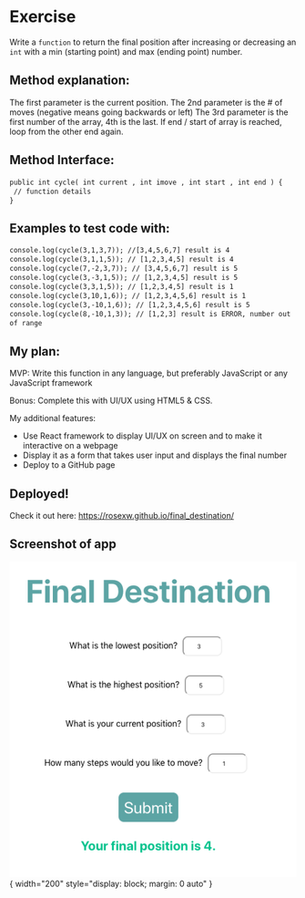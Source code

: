# Exercise 
Write a `function` to return the final position after increasing or decreasing an `int` with a min (starting point) and max (ending point) number.
 
## Method explanation:
The first parameter is the current position.
The 2nd parameter is the # of moves (negative means going backwards or left)
The 3rd parameter is the first number of the array, 4th is the last.
If end / start of array is reached, loop from the other end again.
 
## Method Interface:
```
public int cycle( int current , int imove , int start , int end ) {
 // function details 
}
```

## Examples to test code with:
```
console.log(cycle(3,1,3,7)); //[3,4,5,6,7] result is 4
console.log(cycle(3,1,1,5)); // [1,2,3,4,5] result is 4
console.log(cycle(7,-2,3,7)); // [3,4,5,6,7] result is 5
console.log(cycle(3,-3,1,5)); // [1,2,3,4,5] result is 5
console.log(cycle(3,3,1,5)); // [1,2,3,4,5] result is 1
console.log(cycle(3,10,1,6)); // [1,2,3,4,5,6] result is 1
console.log(cycle(3,-10,1,6)); // [1,2,3,4,5,6] result is 5
console.log(cycle(8,-10,1,3)); // [1,2,3] result is ERROR, number out of range
```

## My plan:
MVP: Write this function in any language, but preferably JavaScript or any JavaScript framework

Bonus: Complete this with UI/UX using HTML5 & CSS.

My additional features:
- Use React framework to display UI/UX on screen and to make it interactive on a webpage
- Display it as a form that takes user input and displays the final number
- Deploy to a GitHub page

## Deployed!
Check it out here: https://rosexw.github.io/final_destination/

## Screenshot of app
![Screenshot of Final Destination](https://github.com/rosexw/final_destination/blob/master/finaldestination.png){ width="200" style="display: block; margin: 0 auto" }